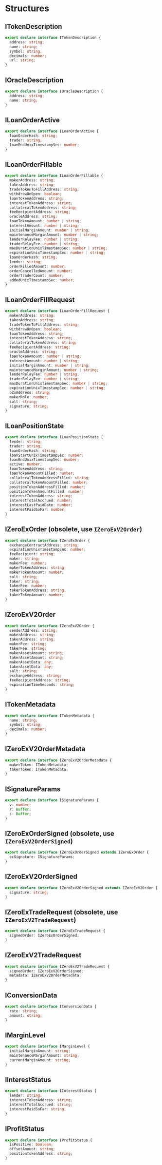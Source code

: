 # Structures

## ITokenDescription

```typescript
export declare interface ITokenDescription {
  address: string;
  name: string;
  symbol: string;
  decimals: number;
  url: string;
}
```

## IOracleDescription

```typescript
export declare interface IOracleDescription {
  address: string;
  name: string;
}
```

## ILoanOrderActive

```typescript
export declare interface ILoanOrderActive {
  loanOrderHash: string;
  trader: string;
  loanEndUnixTimestampSec: number;
}
```

## ILoanOrderFillable

```typescript
export declare interface ILoanOrderFillable {
  makerAddress: string;
  takerAddress: string;
  tradeTokenToFillAddress: string;
  withdrawOnOpen: boolean;
  loanTokenAddress: string;
  interestTokenAddress: string;
  collateralTokenAddress: string;
  feeRecipientAddress: string;
  oracleAddress: string;
  loanTokenAmount: number | string;
  interestAmount: number | string;
  initialMarginAmount: number | string;
  maintenanceMarginAmount: number | string;
  lenderRelayFee: number | string;
  traderRelayFee: number | string;
  maxDurationUnixTimestampSec: number | string;
  expirationUnixTimestampSec: number | string;
  loanOrderHash: string;
  lender: string;
  orderFilledAmount: number;
  orderCancelledAmount: number;
  orderTraderCount: number;
  addedUnixTimestampSec: number;
}
```

## ILoanOrderFillRequest

```typescript
export declare interface ILoanOrderFillRequest {
  makerAddress: string;
  takerAddress: string;
  tradeTokenToFillAddress: string;
  withdrawOnOpen: boolean;
  loanTokenAddress: string;
  interestTokenAddress: string;
  collateralTokenAddress: string;
  feeRecipientAddress: string;
  oracleAddress: string;
  loanTokenAmount: number | string;
  interestAmount: number | string;
  initialMarginAmount: number | string;
  maintenanceMarginAmount: number | string;
  lenderRelayFee: number | string;
  traderRelayFee: number | string;
  maxDurationUnixTimestampSec: number | string;
  expirationUnixTimestampSec: number | string;
  bZxAddress: string;
  makerRole: number;
  salt: string;
  signature: string;
}
```

## ILoanPositionState

```typescript
export declare interface ILoanPositionState {
  lender: string;
  trader: string;
  loanOrderHash: string;
  loanStartUnixTimestampSec: number;
  loanEndUnixTimestampSec: number;
  active: number;
  loanTokenAddress: string;
  loanTokenAmountFilled: number;
  collateralTokenAddressFilled: string;
  collateralTokenAmountFilled: number;
  positionTokenAddressFilled: number;
  positionTokenAmountFilled: number;
  interestTokenAddress: string;
  interestTotalAccrued: number;
  interestLastPaidDate: number;
  interestPaidSoFar: number;
}
```

## IZeroExOrder \(obsolete, use `IZeroExV2Order`\)

```typescript
export declare interface IZeroExOrder {
  exchangeContractAddress: string;
  expirationUnixTimestampSec: number;
  feeRecipient: string;
  maker: string;
  makerFee: number;
  makerTokenAddress: string;
  makerTokenAmount: number;
  salt: string;
  taker: string;
  takerFee: number;
  takerTokenAddress: string;
  takerTokenAmount: number;
}
```

## IZeroExV2Order

```typescript
export declare interface IZeroExV2Order {
  senderAddress: string;
  makerAddress: string;
  takerAddress: string;
  makerFee: string;
  takerFee: string;
  makerAssetAmount: string;
  takerAssetAmount: string;
  makerAssetData: any;
  takerAssetData: any;
  salt: string;
  exchangeAddress: string;
  feeRecipientAddress: string;
  expirationTimeSeconds: string;
}
```

## ITokenMetadata

```typescript
export declare interface ITokenMetadata {
  name: string;
  symbol: string;
  decimals: number;
}
```

## IZeroExV2OrderMetadata

```typescript
export declare interface IZeroExV2OrderMetadata {
  makerToken: ITokenMetadata;
  takerToken: ITokenMetadata;
}
```

## ISignatureParams

```typescript
export declare interface ISignatureParams {
  v: number;
  r: Buffer;
  s: Buffer;
}
```

## IZeroExOrderSigned \(obsolete, use `IZeroExV2OrderSigned`\)

```typescript
export declare interface IZeroExOrderSigned extends IZeroExOrder {
  ecSignature: ISignatureParams;
}
```

## IZeroExV2OrderSigned

```typescript
export declare interface IZeroExV2OrderSigned extends IZeroExV2Order {
  signature: string;
}
```

## IZeroExTradeRequest \(obsolete, use `IZeroExV2TradeRequest`\)

```typescript
export declare interface IZeroExTradeRequest {
  signedOrder: IZeroExOrderSigned;
}
```

## IZeroExV2TradeRequest

```typescript
export declare interface IZeroExV2TradeRequest {
  signedOrder: IZeroExV2OrderSigned;
  metadata: IZeroExV2OrderMetadata;
}
```

## IConversionData

```typescript
export declare interface IConversionData {
  rate: string;
  amount: string;
}
```

## IMarginLevel

```typescript
export declare interface IMarginLevel {
  initialMarginAmount: string;
  maintenanceMarginAmount: string;
  currentMarginAmount: string;
}
```

## IInterestStatus

```typescript
export declare interface IInterestStatus {
  lender: string;
  interestTokenAddress: string;
  interestTotalAccrued: string;
  interestPaidSoFar: string;
}
```

## IProfitStatus

```typescript
export declare interface IProfitStatus {
  isPositive: boolean;
  offsetAmount: string;
  positionTokenAddress: string;
}
```

